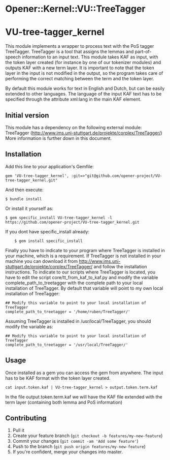 # Opener::Kernel::VU::TreeTagger

VU-tree-tagger_kernel
=====================

This module implements a wrapper to process text with the PoS tagger TreeTagger. TreeTagger is a tool that assigns the lemmas and part-of-speech information to an input text.
This module takes KAF as input, with the token layer created (for instance by one of our tokenizer modules) and outputs KAF with a new term layer. It is important to note
that the token layer in the input is not modified in the output, so the program takes care of performing the correct matching between the term and the token layer.

By default this module works for text in English and Dutch, but can be easily extended to other languages. The language of the input KAF text has to be specified through
the attribute xml:lang in the main KAF element.

Initial version
----------------

This module has a dependency on the following external module:
TreeTagger (http://www.ims.uni-stuttgart.de/projekte/corplex/TreeTagger/)
More information is further down in this document.

Installation
------------

Add this line to your application's Gemfile:

    gem 'VU-tree-tagger_kernel', :git=>"git@github.com/opener-project/VU-tree-tagger_kernel.git"

And then execute:
````shell
$ bundle install
`````

Or install it yourself as:
````shell
$ gem specific_install VU-tree-tagger_kernel -l https://github.com/opener-project/VU-tree-tagger_kernel.git
````

If you dont have specific_install already:
````shell
    $ gem install specific_install
````

Finally you have to indicate to your program where TreeTagger is installed in your machine, which is a requirement. If TreeTagger is not installed in your machine
you can download it from http://www.ims.uni-stuttgart.de/projekte/corplex/TreeTagger/ and follow the installation instructions. To indicate to our scripts where
TreeTagger is located, you have to edit the script core/tt_from_kaf_to_kaf.py and modify the variable complete_path_to_treetagger with the complete path to your
local installation of TreeTagger. By default that variable will point to my own local installation of TreeTagger:
````shell
## Modify this variable to point to your local installation of TreeTagger
complete_path_to_treetagger = '/home/ruben/TreeTagger/'
````

Assuming TreeTagger is installed in /usr/local/TreeTagger, you should modify the variable as:
````shell
## Modify this variable to point to your local installation of TreeTagger
complete_path_to_treetagger = '/usr/local/TreeTagger/'
````



Usage
----


Once installed as a gem you can access the gem from anywhere. The input has to be KAF format with the token layer created.

````shell
cat input.token.kaf | VU-tree-tagger_kernel > output.token.term.kaf
````

In the file output.token.term.kaf we will have the KAF file extended with the term layer (containing both lemma and PoS information)


## Contributing

1. Pull it
2. Create your feature branch (`git checkout -b features/my-new-feature`)
3. Commit your changes (`git commit -am 'Add some feature'`)
4. Push to the branch (`git push origin features/my-new-feature`)
5. If you're confident, merge your changes into master.
